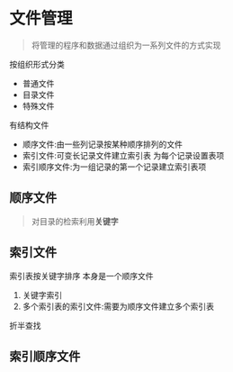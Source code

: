 # 文件管理

>   将管理的程序和数据通过组织为一系列文件的方式实现

按组织形式分类

-   普通文件
-   目录文件
-   特殊文件



有结构文件

-   顺序文件:由一些列记录按某种顺序排列的文件
-   索引文件:可变长记录文件建立索引表 为每个记录设置表项
-   索引顺序文件:为一组记录的第一个记录建立索引表项

## 顺序文件

>   对目录的检索利用**关键字**

## 索引文件

索引表按关键字排序 本身是一个顺序文件

1.  关键字索引
2.  多个索引表的索引文件:需要为顺序文件建立多个索引表

折半查找

## 索引顺序文件



